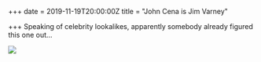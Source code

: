 +++
date = 2019-11-19T20:00:00Z
title = "John Cena is Jim Varney"

+++
Speaking of celebrity lookalikes, apparently somebody already figured this one out…

![](https://res.cloudinary.com/tobyblog/image/upload/v1574194520/img/4FEBC221-B899-4197-8A53-849A26267BE2_vrhzvu.jpg)